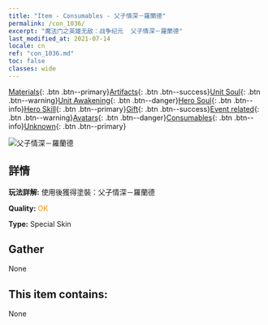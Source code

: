 ```yaml
---
title: "Item - Consumables - 父子情深－羅蘭德"
permalink: /con_1036/
excerpt: "魔法门之英雄无敌：战争纪元  父子情深－羅蘭德"
last_modified_at: 2021-07-14
locale: cn
ref: "con_1036.md"
toc: false
classes: wide
---
```

 [Materials](/ItemsCN/){: .btn .btn--primary}[Artifacts](/ItemsCN/Artifacts/){: .btn .btn--success}[Unit Soul](/ItemsCN/UnitSoul/){: .btn .btn--warning}[Unit Awakening](/ItemsCN/UnitAwakening/){: .btn .btn--danger}[Hero Soul](/ItemsCN/HeroSoul/){: .btn .btn--info}[Hero Skill](/ItemsCN/HeroSkill/){: .btn .btn--primary}[Gift](/ItemsCN/Gift/){: .btn .btn--success}[Event related](/ItemsCN/Events/){: .btn .btn--warning}[Avatars](/ItemsCN/Avatars/){: .btn .btn--danger}[Consumables](/ItemsCN/Consumables/){: .btn .btn--info}[Unknown](/ItemsCN/Unknown/){: .btn .btn--primary}

 ![父子情深－羅蘭德](/images/h/h_Roland9.jpg)

## 詳情
 **玩法詳解:** 使用後獲得塗裝：父子情深－羅蘭德

 **Quality:** <span style="color: #FF8C00">OK</span>

 **Type:** Special Skin

## Gather

  None

## This item contains:

  None

